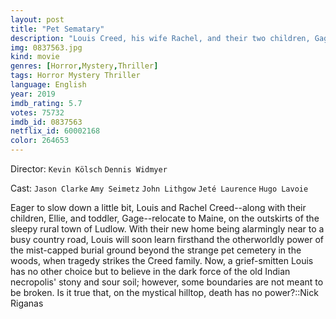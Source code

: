 ```yaml
---
layout: post
title: "Pet Sematary"
description: "Louis Creed, his wife Rachel, and their two children, Gage and Ellie, move to a rural home where they are welcomed and enlightened about the eerie 'Pet Sematary' located nearby. After the tragedy of their cat being killed by a truck, Louis resorts to burying it in the mysterious pet cemetery, which is definitely not as it seems, as it proves to the Creeds that sometimes, dead is better..."
img: 0837563.jpg
kind: movie
genres: [Horror,Mystery,Thriller]
tags: Horror Mystery Thriller 
language: English
year: 2019
imdb_rating: 5.7
votes: 75732
imdb_id: 0837563
netflix_id: 60002168
color: 264653
---
```

Director: `Kevin Kölsch` `Dennis Widmyer`  

Cast: `Jason Clarke` `Amy Seimetz` `John Lithgow` `Jeté Laurence` `Hugo Lavoie` 

Eager to slow down a little bit, Louis and Rachel Creed--along with their children, Ellie, and toddler, Gage--relocate to Maine, on the outskirts of the sleepy rural town of Ludlow. With their new home being alarmingly near to a busy country road, Louis will soon learn firsthand the otherworldly power of the mist-capped burial ground beyond the strange pet cemetery in the woods, when tragedy strikes the Creed family. Now, a grief-smitten Louis has no other choice but to believe in the dark force of the old Indian necropolis' stony and sour soil; however, some boundaries are not meant to be broken. Is it true that, on the mystical hilltop, death has no power?::Nick Riganas